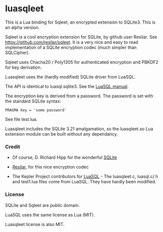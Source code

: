 # luasqleet

This is a Lua binding for Sqleet, an encrypted extension to SQLite3.  This is an alpha version.

Sqleet is a cool encryption extension for SQLite, by github user Resilar. See https://github.com/resilar/sqleet.  It is a very nice and easy to read implementation of a SQLite encryption codec (much simpler than SQLCipher).  

Sqleet uses Chacha20 / Poly1305 for authenticated encryption and 
PBKDF2 for key derivation.

Luasqleet uses the (hardly modified) SQLite driver from LuaSQL.

The API is identical to luasql.sqlite3. See the [LuaSQL manual](http://htmlpreview.github.com/?https://github.com/keplerproject/luasql/blob/master/doc/us/manual.html).

The encryption key is derived from a password. The password is set with the standard SQLite syntax:
```
PRAGMA key = 'some password' 
```
See file test.lua.

Luasqleet includes the SQLite 3.21 amalgamation, so the luasqleet.so Lua extension module can be built without any dependancy.

### Credit

- Of course, D. Richard Hipp for the wonderful [SQLite](https://www.sqlite.org/)

- [Resilar](https://github.com/resilar/sqleet), for this nice encryption codec 

- The Kepler Project contributors for [LuaSQL](https://github.com/keplerproject/luasql) - The luasqleet.c, luasql.c/.h and test1.lua files come from LuaSQL. They have hardly been modified.


### License

SQLite and Sqleet are public domain.

LuaSQL uses the same license as Lua (MIT).

Luasqleet license is also MIT.








